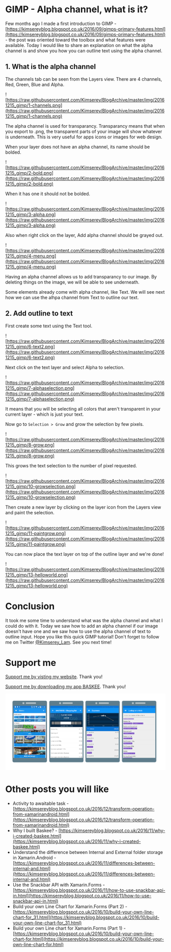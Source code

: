 # GIMP - Alpha channel, what is it?

Few months ago I made a first introduction to GIMP - [https://kimsereyblog.blogspot.co.uk/2016/09/gimps-primary-features.html](https://kimsereyblog.blogspot.co.uk/2016/09/gimps-primary-features.html) - the post was oriented toward the toolbox and what features were available.
Today I would like to share an explanation on what the alpha channel is and show you how you can outline text using the alpha channel.

## 1. What is the alpha channel

The channels tab can be seen from the Layers view.
There are 4 channels, Red, Green, Blue and Alpha.

![https://raw.githubusercontent.com/Kimserey/BlogArchive/master/img/20161215_gimp/1-channels.png](https://raw.githubusercontent.com/Kimserey/BlogArchive/master/img/20161215_gimp/1-channels.png)

The alpha channel is used for transparancy.
Transparancy means that when you export to .png, the transparent parts of your image will show whatever is underneath. This is very useful for apps icons or images for web design.

When your layer does not have an alpha channel, its name should be bolded. 

![https://raw.githubusercontent.com/Kimserey/BlogArchive/master/img/20161215_gimp/2-bold.png](https://raw.githubusercontent.com/Kimserey/BlogArchive/master/img/20161215_gimp/2-bold.png)

When it has one it should not be bolded. 

![https://raw.githubusercontent.com/Kimserey/BlogArchive/master/img/20161215_gimp/3-alpha.png](https://raw.githubusercontent.com/Kimserey/BlogArchive/master/img/20161215_gimp/3-alpha.png)

Also when right click on the layer, Add alpha channel should be grayed out.

![https://raw.githubusercontent.com/Kimserey/BlogArchive/master/img/20161215_gimp/4-menu.png](https://raw.githubusercontent.com/Kimserey/BlogArchive/master/img/20161215_gimp/4-menu.png)

Having an alpha channel allows us to add transparancy to our image.
By deleting things on the image, we will be able to see underneath.

Some elements already come with alpha channel, like Text. We will see next how we can use the alhpa channel from Text to outline our text.

## 2. Add outline to text

First create some text using the Text tool.

![https://raw.githubusercontent.com/Kimserey/BlogArchive/master/img/20161215_gimp/6-text2.png](https://raw.githubusercontent.com/Kimserey/BlogArchive/master/img/20161215_gimp/6-text2.png)

Next click on the text layer and select Alpha to selection.

![https://raw.githubusercontent.com/Kimserey/BlogArchive/master/img/20161215_gimp/7-alphaselection.png](https://raw.githubusercontent.com/Kimserey/BlogArchive/master/img/20161215_gimp/7-alphaselection.png)

It means that you will be selecting all colors that aren't transparent in your current layer - which is just your text.

Now go to `Selection > Grow` and grow the selection by few pixels.

![https://raw.githubusercontent.com/Kimserey/BlogArchive/master/img/20161215_gimp/8-grow.png](https://raw.githubusercontent.com/Kimserey/BlogArchive/master/img/20161215_gimp/8-grow.png)

This grows the text selection to the number of pixel requested.

![https://raw.githubusercontent.com/Kimserey/BlogArchive/master/img/20161215_gimp/10-growselection.png](https://raw.githubusercontent.com/Kimserey/BlogArchive/master/img/20161215_gimp/10-growselection.png)

Then create a new layer by clicking on the layer icon from the Layers view and paint the selection.

![https://raw.githubusercontent.com/Kimserey/BlogArchive/master/img/20161215_gimp/11-paintgrow.png](https://raw.githubusercontent.com/Kimserey/BlogArchive/master/img/20161215_gimp/11-paintgrow.png)

You can now place the text layer on top of the outline layer and we're done!

![https://raw.githubusercontent.com/Kimserey/BlogArchive/master/img/20161215_gimp/13-helloworld.png](https://raw.githubusercontent.com/Kimserey/BlogArchive/master/img/20161215_gimp/13-helloworld.png)

# Conclusion

It took me some time to understand what was the alpha channel and what I could do with it.
Today we saw how to add an alpha channel if our image doesn't have one and we saw how to use the alpha channel of text to outline input.
Hope you like this quick GIMP tutorial! Don't forget to follow me on Twitter [@Kimserey_Lam](https://twitter.com/Kimserey_Lam). See you next time!

# Support me
[Support me by visting my website](https://www.kimsereylam.com). Thank you!

[Support me by downloading my app BASKEE](https://www.kimsereylam.com/baskee). Thank you!

![baskee](https://raw.githubusercontent.com/Kimserey/kimserey.github.io/master/img/readme/baskee_screenshots.png)

# Other posts you will like

- Activity to awaitable task - [https://kimsereyblog.blogspot.co.uk/2016/12/transform-operation-from-xamarinandroid.html](https://kimsereyblog.blogspot.co.uk/2016/12/transform-operation-from-xamarinandroid.html)
- Why I built Baskee? - [https://kimsereyblog.blogspot.co.uk/2016/11/why-i-created-baskee.html](https://kimsereyblog.blogspot.co.uk/2016/11/why-i-created-baskee.html)
- Understand the difference between Internal and External folder storage in Xamarin.Android - [https://kimsereyblog.blogspot.co.uk/2016/11/differences-between-internal-and.html](https://kimsereyblog.blogspot.co.uk/2016/11/differences-between-internal-and.html)
- Use the Snackbar API with Xamarin.Forms - [https://kimsereyblog.blogspot.co.uk/2016/11/how-to-use-snackbar-api-in.html](https://kimsereyblog.blogspot.co.uk/2016/11/how-to-use-snackbar-api-in.html)
- Build your own Line Chart for Xamarin.Forms (Part 2) - [https://kimsereyblog.blogspot.co.uk/2016/10/build-your-own-line-chart-for_31.html](https://kimsereyblog.blogspot.co.uk/2016/10/build-your-own-line-chart-for_31.html)
- Build your own Line chart for Xamarin.Forms (Part 1) - [https://kimsereyblog.blogspot.co.uk/2016/10/build-your-own-line-chart-for.html](https://kimsereyblog.blogspot.co.uk/2016/10/build-your-own-line-chart-for.html)
